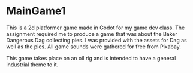 # MainGame1
This is a 2d platformer game made in Godot for my game dev class.
The assignment required me to produce a game that was about the Baker Dangerous Dag collecting pies. I was provided with the assets for Dag as well as the pies.
All game sounds were gathered for free from Pixabay.

This game takes place on an oil rig and is intended to have a general industrial theme to it.

